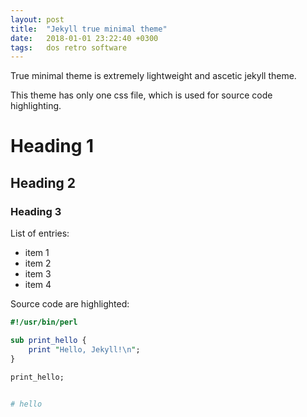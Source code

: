 ```yaml
---
layout: post
title:  "Jekyll true minimal theme"
date:   2018-01-01 23:22:40 +0300
tags:   dos retro software
---
```


True minimal theme is extremely lightweight and ascetic jekyll theme.

This theme has only one css file, which is used for source code highlighting. 


# Heading 1
## Heading 2
### Heading 3

List of entries:

- item 1
- item 2
- item 3
- item 4

Source code are highlighted:

```perl
#!/usr/bin/perl

sub print_hello {
    print "Hello, Jekyll!\n";
}

print_hello;
```

```bash

# hello
```
    